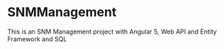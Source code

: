 # SNMManagement
This is an SNM Management project with Angular 5, Web API and Entity Framework and SQL
